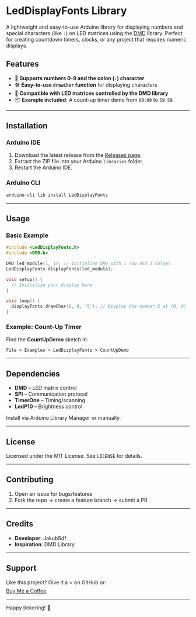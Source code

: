 
# LedDisplayFonts Library

A lightweight and easy-to-use Arduino library for displaying numbers and special characters (like `:`) on LED matrices using the [DMD](https://github.com/rweather/arduino-projects) library. Perfect for creating countdown timers, clocks, or any project that requires numeric displays.

## Features
- 🎯 **Supports numbers 0-9 and the colon (`:`) character**
- 🛠️ **Easy-to-use `drawChar` function** for displaying characters
- 🔌 **Compatible with LED matrices controlled by the DMD library**
- 📦 **Example included**: A count-up timer demo from `00:00` to `59:59`

---

## Installation

### Arduino IDE
1. Download the latest release from the [Releases page](https://github.com/JakubSdf/LedDisplayFonts/releases).
2. Extract the ZIP file into your Arduino `libraries` folder.
3. Restart the Arduino IDE.

### Arduino CLI
```bash
arduino-cli lib install LedDisplayFonts
```

---

## Usage

### Basic Example
```cpp
#include <LedDisplayFonts.h>
#include <DMD.h>

DMD led_module(1, 1); // Initialize DMD with 1 row and 1 column
LedDisplayFonts displayFonts(led_module);

void setup() {
  // Initialize your display here
}

void loop() {
  displayFonts.drawChar(0, 0, '5'); // Display the number 5 at (0, 0)
}
```

### Example: Count-Up Timer
Find the **CountUpDemo** sketch in:
```
File > Examples > LedDisplayFonts > CountUpDemo
```

---

## Dependencies
- **DMD** – LED matrix control  
- **SPI** – Communication protocol  
- **TimerOne** – Timing/scanning  
- **LedP10** – Brightness control  

Install via Arduino Library Manager or manually.

---

## License
Licensed under the MIT License. See `LICENSE` for details.

---

## Contributing
1. Open an issue for bugs/features  
2. Fork the repo → create a feature branch → submit a PR  

---

## Credits
- **Developer**: JakubSdf  
- **Inspiration**: DMD Library  

---

## Support
Like this project? Give it a ⭐ on GitHub or:  
[Buy Me a Coffee](https://buymeacoffee.com/jakubsdf)  

---

Happy tinkering! 🔧
